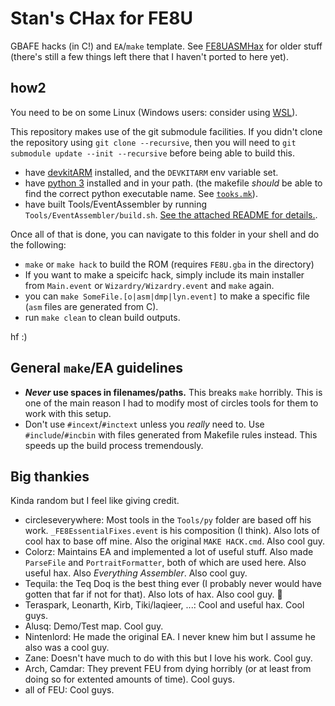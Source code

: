 
# Stan's CHax for FE8U

GBAFE hacks (in C!) and `EA`/`make` template. See [FE8UASMHax](https://github.com/StanHash/FE8UASMHax) for older stuff (there's still a few things left there that I haven't ported to here yet).

## how2

You need to be on some Linux (Windows users: consider using [WSL](https://docs.microsoft.com/en-us/windows/wsl/install-win10)).

This repository makes use of the git submodule facilities. If you didn't clone the repository using `git clone --recursive`, then you will need to `git submodule update --init --recursive` before being able to build this.

- have [devkitARM](https://devkitpro.org/wiki/Getting_Started) installed, and the `DEVKITARM` env variable set.
- have [python 3](https://www.python.org/) installed and in your path. (the makefile *should* be able to find the correct python executable name. See [`tooks.mk`](./tooks.mk)).
- have built Tools/EventAssembler by running `Tools/EventAssembler/build.sh`. [See the attached README for details.](./Tools/EventAssembler/README.md).

Once all of that is done, you can navigate to this folder in your shell and do the following:

- `make` or `make hack` to build the ROM (requires `FE8U.gba` in the directory)
- If you want to make a speicifc hack, simply include its main installer from `Main.event` or `Wizardry/Wizardry.event` and `make` again.
- you can `make SomeFile.[o|asm|dmp|lyn.event]` to make a specific file (`asm` files are generated from C).
- run `make clean` to clean build outputs.

hf :)

## General `make`/EA guidelines

- **_Never_ use spaces in filenames/paths.** This breaks `make` horribly. This is one of the main reason I had to modify most of circles tools for them to work with this setup.
- Don't use `#incext`/`#inctext` unless you *really* need to. Use `#include`/`#incbin` with files generated from Makefile rules instead. This speeds up the build process tremendously.

## Big thankies

Kinda random but I feel like giving credit.

- circleseverywhere: Most tools in the `Tools/py` folder are based off his work. `_FE8EssentialFixes.event` is his composition (I think). Also lots of cool hax to base off mine. Also the original `MAKE HACK.cmd`. Also cool guy.
- Colorz: Maintains EA and implemented a lot of useful stuff. Also made `ParseFile` and `PortraitFormatter`, both of which are used here. Also useful hax. Also *Everything Assembler*. Also cool guy.
- Tequila: the Teq Doq is the best thing ever (I probably never would have gotten that far if not for that). Also lots of hax. Also cool guy. :duck:
- Teraspark, Leonarth, Kirb, Tiki/laqieer, ...: Cool and useful hax. Cool guys.
- Alusq: Demo/Test map. Cool guy.
- Nintenlord: He made the original EA. I never knew him but I assume he also was a cool guy.
- Zane: Doesn't have much to do with this but I love his work. Cool guy.
- Arch, Camdar: They prevent FEU from dying horribly (or at least from doing so for extented amounts of time). Cool guys.
- all of FEU: Cool guys.
